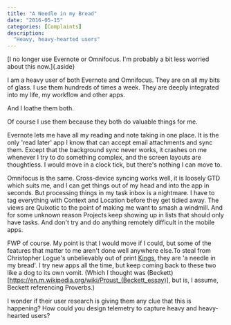 ```yaml
---
title: "A Needle in my Bread"
date: "2016-05-15"
categories: [Complaints]
description:
  "Heavy, heavy-hearted users"
--- 
```


[I no longer use Evernote or Omnifocus. I'm probably a bit less worried about this now.]{.aside}


I am a heavy user of both Evernote and Omnifocus. They are on all my bits of glass. I use them hundreds of times a week. They are deeply integrated into my life, my workflow and other apps.

And I loathe them both.

Of course I use them because they both do valuable things for me.

Evernote lets me have all my reading and note taking in one place. It is the only 'read later' app I know that can accept email attachments and sync them. Except that the background sync never works, it crashes on me whenever I try to do something complex, and the screen layouts are thoughtless. I would move in a clock tick, but there's nothing I can move to. 

Omnifocus is the same. Cross-device syncing works well, it is loosely GTD which suits me, and I can get things out of my head and into the app in seconds. But processing things in my task inbox is a nightmare. I have to tag everything with Context and Location before they get tidied away. The views are Quixotic to the point of making me want to smash a windmill. And for some unknown reason Projects keep showing up in lists that should only have tasks. And don't try and do anything remotely difficult in the mobile apps.

FWP of course. My point is that I would move if I could, but some of the features that matter to me aren't done well anywhere else.To steal from Christopher Logue's unbelievably out of print [Kings](http://www.amazon.co.uk/Kings-Account-Books-Homers-Iliad/dp/0571161413), they are 'a needle in my bread'. I try new apps all the time, but keep coming back to these two like a dog to its own vomit. (Which I thought was (Beckett)[https://en.m.wikipedia.org/wiki/Proust_(Beckett_essay)], but is, I assume, Beckett referencing Proverbs.)

I wonder if their user research is giving them any clue that this is happening? How could you design telemetry to capture heavy and heavy-hearted users?